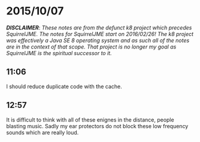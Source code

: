 # 2015/10/07

***DISCLAIMER***: _These notes are from the defunct k8 project which_
_precedes SquirrelJME. The notes for SquirrelJME start on 2016/02/26!_
_The k8 project was effectively a Java SE 8 operating system and as such_
_all of the notes are in the context of that scope. That project is no_
_longer my goal as SquirrelJME is the spiritual successor to it._

## 11:06

I should reduce duplicate code with the cache.

## 12:57

It is difficult to think with all of these enignes in the distance, people
blasting music. Sadly my ear protectors do not block these low frequency
sounds which are really loud.

